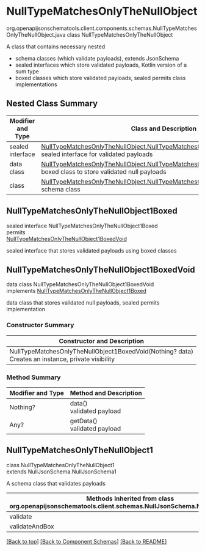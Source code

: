 # NullTypeMatchesOnlyTheNullObject
org.openapijsonschematools.client.components.schemas.NullTypeMatchesOnlyTheNullObject.java
class NullTypeMatchesOnlyTheNullObject<br>

A class that contains necessary nested
- schema classes (which validate payloads), extends JsonSchema
- sealed interfaces which store validated payloads, Kotlin version of a sum type
- boxed classes which store validated payloads, sealed permits class implementations

## Nested Class Summary
| Modifier and Type | Class and Description |
| ----------------- | ---------------------- |
| sealed interface | [NullTypeMatchesOnlyTheNullObject.NullTypeMatchesOnlyTheNullObject1Boxed](#nulltypematchesonlythenullobject1boxed)<br> sealed interface for validated payloads |
| data class | [NullTypeMatchesOnlyTheNullObject.NullTypeMatchesOnlyTheNullObject1BoxedVoid](#nulltypematchesonlythenullobject1boxedvoid)<br> boxed class to store validated null payloads |
| class | [NullTypeMatchesOnlyTheNullObject.NullTypeMatchesOnlyTheNullObject1](#nulltypematchesonlythenullobject1)<br> schema class |

## NullTypeMatchesOnlyTheNullObject1Boxed
sealed interface NullTypeMatchesOnlyTheNullObject1Boxed<br>
permits<br>
[NullTypeMatchesOnlyTheNullObject1BoxedVoid](#nulltypematchesonlythenullobject1boxedvoid)

sealed interface that stores validated payloads using boxed classes

## NullTypeMatchesOnlyTheNullObject1BoxedVoid
data class NullTypeMatchesOnlyTheNullObject1BoxedVoid<br>
implements [NullTypeMatchesOnlyTheNullObject1Boxed](#nulltypematchesonlythenullobject1boxed)

data class that stores validated null payloads, sealed permits implementation

### Constructor Summary
| Constructor and Description |
| --------------------------- |
| NullTypeMatchesOnlyTheNullObject1BoxedVoid(Nothing? data)<br>Creates an instance, private visibility |

### Method Summary
| Modifier and Type | Method and Description |
| ----------------- | ---------------------- |
| Nothing? | data()<br>validated payload |
| Any? | getData()<br>validated payload |

## NullTypeMatchesOnlyTheNullObject1
class NullTypeMatchesOnlyTheNullObject1<br>
extends NullJsonSchema.NullJsonSchema1

A schema class that validates payloads

| Methods Inherited from class org.openapijsonschematools.client.schemas.NullJsonSchema.NullJsonSchema1 |
| ------------------------------------------------------------------ |
| validate                                                           |
| validateAndBox                                                     |

[[Back to top]](#top) [[Back to Component Schemas]](../../../README.md#Component-Schemas) [[Back to README]](../../../README.md)

